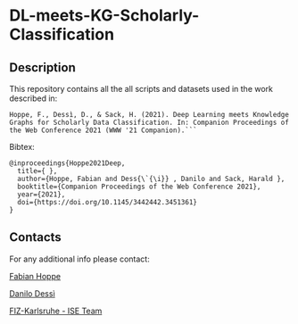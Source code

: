 # DL-meets-KG-Scholarly-Classification

## Description

This repository contains all the all scripts and datasets used in the work described in:  


```
Hoppe, F., Dessì, D., & Sack, H. (2021). Deep Learning meets Knowledge Graphs for Scholarly Data Classification. In: Companion Proceedings of the Web Conference 2021 (WWW '21 Companion).```

``` 

Bibtex:

```
@inproceedings{Hoppe2021Deep,
  title={ },
  author={Hoppe, Fabian and Dess{\`{\i}} , Danilo and Sack, Harald },
  booktitle={Companion Proceedings of the Web Conference 2021},
  year={2021},
  doi={https://doi.org/10.1145/3442442.3451361}
}
```


## Contacts

For any additional info please contact:

[Fabian Hoppe](mailto:fabian.hoppe@fiz-karlsruhe.de)

[Danilo Dessì](mailto:danilo.dessi@fiz-karlsruhe.de)

[FIZ-Karlsruhe - ISE Team](https://www.fiz-karlsruhe.de/en/forschung/information-service-engineering#staff)
